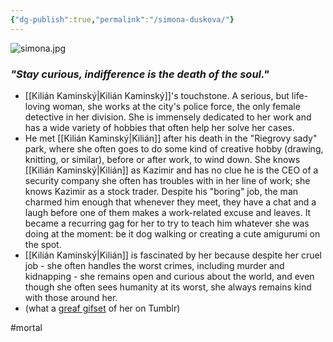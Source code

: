 ```yaml
---
{"dg-publish":true,"permalink":"/simona-duskova/"}
---
```


![simona.jpg](/img/user/simona.jpg)

### _"Stay curious, indifference is the death of the soul."_

- [[Kilián Kaminský\|Kilián Kaminský]]'s touchstone. A serious, but life-loving woman, she works at the city's police force, the only female detective in her division. She is immensely dedicated to her work and has a wide variety of hobbies that often help her solve her cases.
- He met [[Kilián Kaminský\|Kilián]] after his death in the "Riegrovy sady" park, where she often goes to do some kind of creative hobby (drawing, knitting, or similar), before or after work, to wind down. She knows [[Kilián Kaminský\|Kilián]] as Kazimir and has no clue he is the CEO of a security company she often has troubles with in her line of work; she knows Kazimir as a stock trader. Despite his "boring" job, the man charmed him enough that whenever they meet, they have a chat and a laugh before one of them makes a work-related excuse and leaves. It became a recurring gag for her to try to teach him whatever she was doing at the moment: be it dog walking or creating a cute amigurumi on the spot.
- [[Kilián Kaminský\|Kilián]] is fascinated by her because despite her cruel job - she often handles the worst crimes, including murder and kidnapping - she remains open and curious about the world, and even though she often sees humanity at its worst, she always remains kind with those around her.
- (what a [greaf gifset](https://www.tumblr.com/rebeccalouisaferguson/718416522860691456/jimmymcgill-silo-105-the-janitors-boy) of her on Tumblr)

#mortal